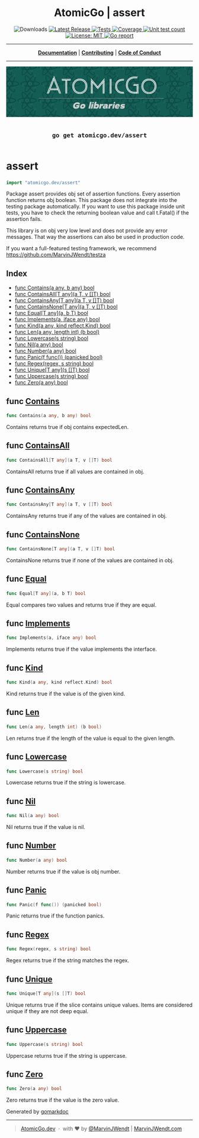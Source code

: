 <h1 align="center">AtomicGo | assert</h1>

<p align="center">
<img src="https://img.shields.io/endpoint?url=https://atomicgo.dev/api/shields/assert&style=flat-square" alt="Downloads">

<a href="https://github.com/atomicgo/assert/releases">
<img src="https://img.shields.io/github/v/release/atomicgo/assert?style=flat-square" alt="Latest Release">
</a>

<a href="https://codecov.io/gh/atomicgo/assert" target="_blank">
<img src="https://img.shields.io/github/actions/workflow/status/atomicgo/assert/go.yml?style=flat-square" alt="Tests">
</a>

<a href="https://codecov.io/gh/atomicgo/assert" target="_blank">
<img src="https://img.shields.io/codecov/c/gh/atomicgo/assert?color=magenta&logo=codecov&style=flat-square" alt="Coverage">
</a>

<a href="https://codecov.io/gh/atomicgo/assert">
<!-- unittestcount:start --><img src="https://img.shields.io/badge/Unit_Tests-156-magenta?style=flat-square" alt="Unit test count"><!-- unittestcount:end -->
</a>

<a href="https://opensource.org/licenses/MIT" target="_blank">
<img src="https://img.shields.io/badge/License-MIT-yellow.svg?style=flat-square" alt="License: MIT">
</a>
  
<a href="https://goreportcard.com/report/github.com/atomicgo/assert" target="_blank">
<img src="https://goreportcard.com/badge/github.com/atomicgo/assert?style=flat-square" alt="Go report">
</a>   

</p>

---

<p align="center">
<strong><a href="https://pkg.go.dev/atomicgo.dev/assert#section-documentation" target="_blank">Documentation</a></strong>
|
<strong><a href="https://github.com/atomicgo/atomicgo/blob/main/CONTRIBUTING.md" target="_blank">Contributing</a></strong>
|
<strong><a href="https://github.com/atomicgo/atomicgo/blob/main/CODE_OF_CONDUCT.md" target="_blank">Code of Conduct</a></strong>
</p>

---

<p align="center">
  <img src="https://raw.githubusercontent.com/atomicgo/atomicgo/main/assets/header.png" alt="AtomicGo">
</p>

<p align="center">
<table>
<tbody>
</tbody>
</table>
</p>
<h3  align="center"><pre>go get atomicgo.dev/assert</pre></h3>
<p align="center">
<table>
<tbody>
</tbody>
</table>
</p>

<!-- gomarkdoc:embed:start -->

<!-- Code generated by gomarkdoc. DO NOT EDIT -->

# assert

```go
import "atomicgo.dev/assert"
```

Package assert provides obj set of assertion functions. Every assertion function returns obj boolean. This package does not integrate into the testing package automatically. If you want to use this package inside unit tests, you have to check the returning boolean value and call t.Fatal\(\) if the assertion fails.

This library is on obj very low level and does not provide any error messages. That way the assertions can also be used in production code.

If you want a full\-featured testing framework, we recommend https://github.com/MarvinJWendt/testza

## Index

- [func Contains(a any, b any) bool](<#func-contains>)
- [func ContainsAll[T any](a T, v []T) bool](<#func-containsall>)
- [func ContainsAny[T any](a T, v []T) bool](<#func-containsany>)
- [func ContainsNone[T any](a T, v []T) bool](<#func-containsnone>)
- [func Equal[T any](a, b T) bool](<#func-equal>)
- [func Implements(a, iface any) bool](<#func-implements>)
- [func Kind(a any, kind reflect.Kind) bool](<#func-kind>)
- [func Len(a any, length int) (b bool)](<#func-len>)
- [func Lowercase(s string) bool](<#func-lowercase>)
- [func Nil(a any) bool](<#func-nil>)
- [func Number(a any) bool](<#func-number>)
- [func Panic(f func()) (panicked bool)](<#func-panic>)
- [func Regex(regex, s string) bool](<#func-regex>)
- [func Unique[T any](s []T) bool](<#func-unique>)
- [func Uppercase(s string) bool](<#func-uppercase>)
- [func Zero(a any) bool](<#func-zero>)


## func [Contains](<https://github.com/atomicgo/assert/blob/main/assert.go#L94>)

```go
func Contains(a any, b any) bool
```

Contains returns true if obj contains expectedLen.

## func [ContainsAll](<https://github.com/atomicgo/assert/blob/main/assert.go#L114>)

```go
func ContainsAll[T any](a T, v []T) bool
```

ContainsAll returns true if all values are contained in obj.

## func [ContainsAny](<https://github.com/atomicgo/assert/blob/main/assert.go#L125>)

```go
func ContainsAny[T any](a T, v []T) bool
```

ContainsAny returns true if any of the values are contained in obj.

## func [ContainsNone](<https://github.com/atomicgo/assert/blob/main/assert.go#L136>)

```go
func ContainsNone[T any](a T, v []T) bool
```

ContainsNone returns true if none of the values are contained in obj.

## func [Equal](<https://github.com/atomicgo/assert/blob/main/assert.go#L10>)

```go
func Equal[T any](a, b T) bool
```

Equal compares two values and returns true if they are equal.

## func [Implements](<https://github.com/atomicgo/assert/blob/main/assert.go#L54>)

```go
func Implements(a, iface any) bool
```

Implements returns true if the value implements the interface.

## func [Kind](<https://github.com/atomicgo/assert/blob/main/assert.go#L15>)

```go
func Kind(a any, kind reflect.Kind) bool
```

Kind returns true if the value is of the given kind.

## func [Len](<https://github.com/atomicgo/assert/blob/main/assert.go#L162>)

```go
func Len(a any, length int) (b bool)
```

Len returns true if the length of the value is equal to the given length.

## func [Lowercase](<https://github.com/atomicgo/assert/blob/main/assert.go#L152>)

```go
func Lowercase(s string) bool
```

Lowercase returns true if the string is lowercase.

## func [Nil](<https://github.com/atomicgo/assert/blob/main/assert.go#L20>)

```go
func Nil(a any) bool
```

Nil returns true if the value is nil.

## func [Number](<https://github.com/atomicgo/assert/blob/main/assert.go#L34>)

```go
func Number(a any) bool
```

Number returns true if the value is obj number.

## func [Panic](<https://github.com/atomicgo/assert/blob/main/assert.go#L68>)

```go
func Panic(f func()) (panicked bool)
```

Panic returns true if the function panics.

## func [Regex](<https://github.com/atomicgo/assert/blob/main/assert.go#L157>)

```go
func Regex(regex, s string) bool
```

Regex returns true if the string matches the regex.

## func [Unique](<https://github.com/atomicgo/assert/blob/main/assert.go#L80>)

```go
func Unique[T any](s []T) bool
```

Unique returns true if the slice contains unique values. Items are considered unique if they are not deep equal.

## func [Uppercase](<https://github.com/atomicgo/assert/blob/main/assert.go#L147>)

```go
func Uppercase(s string) bool
```

Uppercase returns true if the string is uppercase.

## func [Zero](<https://github.com/atomicgo/assert/blob/main/assert.go#L49>)

```go
func Zero(a any) bool
```

Zero returns true if the value is the zero value.



Generated by [gomarkdoc](<https://github.com/princjef/gomarkdoc>)


<!-- gomarkdoc:embed:end -->

---

> [AtomicGo.dev](https://atomicgo.dev) &nbsp;&middot;&nbsp;
> with ❤️ by [@MarvinJWendt](https://github.com/MarvinJWendt) |
> [MarvinJWendt.com](https://marvinjwendt.com)
